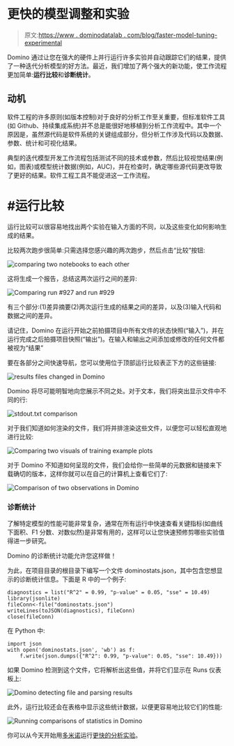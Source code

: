 # 更快的模型调整和实验

> 原文:[https://www . dominodatalab . com/blog/faster-model-tuning-experimental](https://www.dominodatalab.com/blog/faster-model-tuning-experimentation)

Domino 通过让您在强大的硬件上并行运行许多实验并自动跟踪它们的结果，提供了一种迭代分析模型的好方法。最近，我们增加了两个强大的新功能，使工作流程更加简单:**运行比较**和**诊断统计**。

## 动机

软件工程的许多原则(如版本控制)对于良好的分析工作至关重要，但标准软件工具(如 Github、持续集成系统)并不总是能很好地移植到分析工作流程中。其中一个原因是，虽然源代码是软件系统的关键组成部分，但分析工作涉及代码以及数据、参数、统计和可视化结果。

典型的迭代模型开发工作流程包括测试不同的技术或参数，然后比较视觉结果(例如，图表)或模型统计数据(例如，AUC)，并在检查时，确定哪些源代码更改导致了更好的结果。软件工程工具不能促进这一工作流程。

# #运行比较

运行比较可以很容易地找出两个实验在输入方面的不同，以及这些变化如何影响生成的结果。

比较两次跑步很简单:只需选择您感兴趣的两次跑步，然后点击“比较”按钮:

![comparing two notebooks to each other](../Images/ed286f5444a3a3eaa4f3df6c0afa9ead.png)

这将生成一个报告，总结这两次运行之间的差异:

![Comparing run #927 and run #929](../Images/c1e5fc5ea4ca8b9fdf433480202dc4cc.png)

有三个部分:(1)差异摘要(2)两次运行生成的结果之间的差异，以及(3)输入代码和数据之间的差异。

请记住，Domino 在运行开始之前拍摄项目中所有文件的状态快照(“输入”)，并在运行完成之后拍摄项目快照(“输出”)。在输入和输出之间添加或修改的任何文件都被视为“结果”

要在各部分之间快速导航，您可以使用位于顶部运行比较表正下方的这些链接:

![results files changed in Domino](../Images/499c295b9602a5b580df2219868766ff.png)

Domino 将尽可能明智地向您展示不同之处。对于文本，我们将突出显示文件中不同的行:

![stdout.txt comparison](../Images/713d50030ae8a8779aa6be4698200174.png)

对于我们知道如何渲染的文件，我们将并排渲染这些文件，以便您可以轻松直观地进行比较:

![Comparing two visuals of training example plots](../Images/e69e0c0958dc6bb62b395798850a031b.png)

对于 Domino 不知道如何呈现的文件，我们会给你一些简单的元数据和链接来下载确切的版本，这样你就可以在自己的计算机上查看它们了:

![Comparison of two observations in Domino](../Images/fd47be660fa05fb34ff5dd5fd0e52c94.png)

### 诊断统计

了解特定模型的性能可能非常复杂，通常在所有运行中快速查看关键指标(如曲线下面积、F1 分数、对数似然)是非常有用的，这样可以让您快速预修剪哪些实验值得进一步研究。

Domino 的诊断统计功能允许您这样做！

为此，在项目目录的根目录下编写一个文件 dominostats.json，其中包含您想显示的诊断统计信息。下面是 R 中的一个例子:

```
diagnostics = list("R^2" = 0.99, "p-value" = 0.05, "sse" = 10.49)
library(jsonlite)
fileConn<-file("dominostats.json")
writeLines(toJSON(diagnostics), fileConn)
close(fileConn)
```

在 Python 中:

```
import json
with open('dominostats.json', 'wb') as f:
    f.write(json.dumps({"R^2": 0.99, "p-value": 0.05, "sse": 10.49}))
```

如果 Domino 检测到这个文件，它将解析出这些值，并将它们显示在 Runs 仪表板上:

![Domino detecting file and parsing results](../Images/2a087b9cce3170f2b60934fc6e3a7faa.png)

此外，运行比较还会在表格中显示这些统计数据，以便更容易地比较它们的性能:

![Running comparisons of statistics in Domino](../Images/4d6db411a6b8dc6220700de36fc1a09c.png)

你可以从今天开始用[多米诺](//www.dominodatalab.com?utm_source=blog&utm_medium=post&utm_campaign=faster-model-tuning-experimentation)运行[更快的分析实验](https://www.dominodatalab.com/blog/horizontal-scaling-parallel-experimentation)。